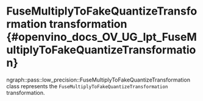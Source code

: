 # FuseMultiplyToFakeQuantizeTransformation transformation {#openvino_docs_OV_UG_lpt_FuseMultiplyToFakeQuantizeTransformation}

ngraph::pass::low_precision::FuseMultiplyToFakeQuantizeTransformation class represents the `FuseMultiplyToFakeQuantizeTransformation` transformation.

